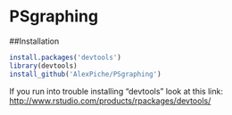 # PSgraphing

##Installation

```R
install.packages('devtools') 
library(devtools)
install_github('AlexPiche/PSgraphing')
```

If you run into trouble installing “devtools” look at this link: http://www.rstudio.com/products/rpackages/devtools/

